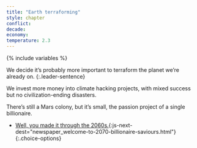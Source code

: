 ```yaml
---
title: "Earth terraforming"
style: chapter
conflict: 
decade: 
economy: 
temperature: 2.3
---
```


{% include variables %}


We decide it’s probably more important to terraform the planet we’re already on. 
{:.leader-sentence}

We invest more money into climate hacking projects, with mixed success but no civilization-ending disasters.

There’s still a Mars colony, but it’s small, the passion project of a single billionaire.

- [Well, you made it through the 2060s.](part-page_2070.html){:js-next-dest="newspaper_welcome-to-2070-billionaire-saviours.html"}
{:.choice-options}
